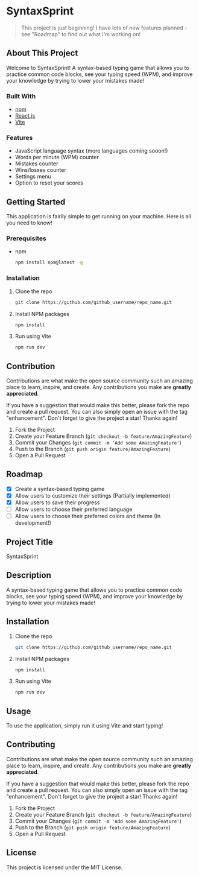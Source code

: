 # SyntaxSprint
> This project is just beginning! I have lots of new features planned - see "Roadmap" to find out what I'm working on!

## About This Project
Welcome to SyntaxSprint! A syntax-based typing game that allows you to practice common code blocks, see your typing speed (WPM), and improve your knowledge by trying to lower your mistakes made!

### Built With
* [npm](https://www.npmjs.com/)
* [React.js](https://react.dev/)
* [Vite](https://vite.dev/)

### Features
* JavaScript language syntax (more languages coming sooon!)
* Words per minute (WPM) counter
* Mistakes counter
* Wins/losses counter
* Settings menu
* Option to reset your scores

## Getting Started
This application is fairily simple to get running on your machine. Here is all you need to know!

### Prerequisites
* npm
  ```sh
  npm install npm@latest -g
  ```
  
### Installation
1. Clone the repo
   ```sh
   git clone https://github.com/github_username/repo_name.git
   ```
2. Install NPM packages
   ```sh
   npm install
   ```
3. Run using Vite
   ```sh
   npm run dev
   ```

## Contribution
Contributions are what make the open source community such an amazing place to learn, inspire, and create. Any contributions you make are **greatly appreciated**.

If you have a suggestion that would make this better, please fork the repo and create a pull request. You can also simply open an issue with the tag "enhancement".
Don't forget to give the project a star! Thanks again!

1. Fork the Project
2. Create your Feature Branch (`git checkout -b feature/AmazingFeature`)
3. Commit your Changes (`git commit -m 'Add some AmazingFeature'`)
4. Push to the Branch (`git push origin feature/AmazingFeature`)
5. Open a Pull Request

## Roadmap

- [x] Create a syntax-based typing game
- [x] Allow users to customize their settings (Partially implemented)
- [x] Allow users to save their progress
- [ ] Allow users to choose their preferred language
- [ ] Allow users to choose their preferred colors and theme (In development!)

## Project Title
SyntaxSprint

## Description
A syntax-based typing game that allows you to practice common code blocks, see your typing speed (WPM), and improve your knowledge by trying to lower your mistakes made!

## Installation
1. Clone the repo
   ```sh
   git clone https://github.com/github_username/repo_name.git
   ```
2. Install NPM packages
   ```sh
   npm install
   ```
3. Run using Vite
   ```sh
   npm run dev
   ```

## Usage
To use the application, simply run it using Vite and start typing!

## Contributing
Contributions are what make the open source community such an amazing place to learn, inspire, and create. Any contributions you make are **greatly appreciated**.

If you have a suggestion that would make this better, please fork the repo and create a pull request. You can also simply open an issue with the tag "enhancement".
Don't forget to give the project a star! Thanks again!

1. Fork the Project
2. Create your Feature Branch (`git checkout -b feature/AmazingFeature`)
3. Commit your Changes (`git commit -m 'Add some AmazingFeature'`)
4. Push to the Branch (`git push origin feature/AmazingFeature`)
5. Open a Pull Request

## License
This project is licensed under the MIT License.
